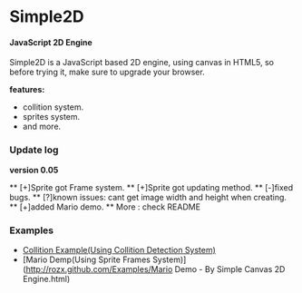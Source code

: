 Simple2D
========

#### JavaScript 2D Engine ####

Simple2D is a JavaScript based 2D engine, using canvas in HTML5, so before trying it, make sure to upgrade your browser.

**features:**

* collition system.
* sprites system.
* and more.


### Update log ###

**version 0.05**

** [+]Sprite got Frame system.
** [+]Sprite got updating method.
** [-]fixed bugs.
** [?]known issues: cant get image width and height when creating.
** [+]added Mario demo.
** More : check README 

### Examples ###

* [Collition Example(Using Collition Detection System)](http://rozx.github.com/Examples/Collition%20Demo.html)
* [Mario Demp(Using Sprite Frames System)](http://rozx.github.com/Examples/Mario Demo - By Simple Canvas 2D Engine.html)